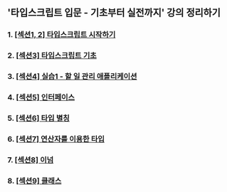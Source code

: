 ## '타입스크립트 입문 - 기초부터 실전까지' 강의 정리하기

### 1. [[섹션1, 2] 타입스크립트 시작하기](https://github.com/learn-typescript-study/ts-study-mn/blob/master/markdown/1.md)

### 2. [[섹션3] 타입스크립트 기초](https://github.com/learn-typescript-study/ts-study-mn/blob/master/markdown/2.md)

### 3. [[섹션4] 실습1 - 할 일 관리 애플리케이션](https://github.com/learn-typescript-study/ts-study-mn/blob/master/quiz/1_todo/src/index.ts)

### 4. [[섹션5] 인터페이스]()

### 5. [[섹션6] 타입 별칭]()

### 6. [[섹션7] 연산자를 이용한 타입]()

### 7. [[섹션8] 이넘]()

### 8. [[섹션9] 클래스]()

